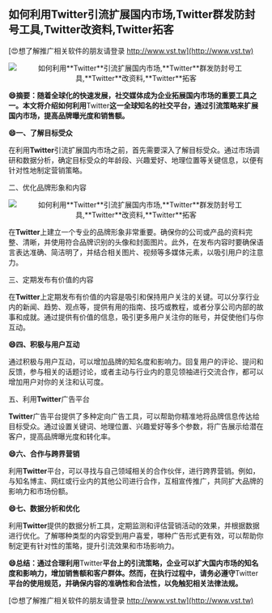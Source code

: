 ## **如何利用**Twitter**引流扩展国内市场,**Twitter**群发防封号工具,**Twitter**改资料,**Twitter**拓客**

[😍想了解推广相关软件的朋友请登录 http://www.vst.tw](http://www.vst.tw)

 <center><img src="https://vst.tw/MP4/tuiguang/png/6.png" alt="如何利用**Twitter**引流扩展国内市场,**Twitter**群发防封号工具,**Twitter**改资料,**Twitter**拓客"></center>

**😄摘要：随着全球化的快速发展，社交媒体成为企业拓展国内市场的重要工具之一。本文将介绍如何利用**Twitter**这一全球知名的社交平台，通过引流策略来扩展国内市场，提高品牌曝光度和销售额。**

**😄一、了解目标受众**

在利用**Twitter**引流扩展国内市场之前，首先需要深入了解目标受众。通过市场调研和数据分析，确定目标受众的年龄段、兴趣爱好、地理位置等关键信息，以便有针对性地制定营销策略。

二、优化品牌形象和内容

 <center><img src="https://vst.tw/MP4/tuiguang/png/5.png" alt="如何利用**Twitter**引流扩展国内市场,**Twitter**群发防封号工具,**Twitter**改资料,**Twitter**拓客"></center>

在**Twitter**上建立一个专业的品牌形象非常重要。确保你的公司或产品的资料完整、清晰，并使用符合品牌识别的头像和封面图片。此外，在发布内容时要确保语言表达准确、简洁明了，并结合相关图片、视频等多媒体元素，以吸引用户的注意力。

三、定期发布有价值的内容

在**Twitter**上定期发布有价值的内容是吸引和保持用户关注的关键。可以分享行业内的新闻、趋势、观点等，提供有用的指南、技巧或教程，或者分享公司内部的故事和成就。通过提供有价值的信息，吸引更多用户关注你的账号，并促使他们与你互动。

**😄四、积极与用户互动**

通过积极与用户互动，可以增加品牌的知名度和影响力。回复用户的评论、提问和反馈，参与相关的话题讨论，或者主动与行业内的意见领袖进行交流合作，都可以增加用户对你的关注和认可度。

五、利用**Twitter**广告平台

**Twitter**广告平台提供了多种定向广告工具，可以帮助你精准地将品牌信息传达给目标受众。通过设置关键词、地理位置、兴趣爱好等多个参数，将广告展示给潜在客户，提高品牌曝光度和转化率。

**😄六、合作与跨界营销**

利用**Twitter**平台，可以寻找与自己领域相关的合作伙伴，进行跨界营销。例如，与知名博主、网红或行业内的其他公司进行合作，互相宣传推广，共同扩大品牌的影响力和市场份额。

**😄七、数据分析和优化**

利用**Twitter**提供的数据分析工具，定期监测和评估营销活动的效果，并根据数据进行优化。了解哪种类型的内容受到用户喜爱，哪种广告形式更有效，可以帮助你制定更有针对性的策略，提升引流效果和市场影响力。

**😄总结：通过合理利用**Twitter**平台上的引流策略，企业可以扩大国内市场的知名度和影响力，增加销售额和客户群体。然而，在执行过程中，请务必遵守**Twitter**平台的使用规范，并确保内容的准确性和合法性，以免触犯相关法律法规。**

[😍想了解推广相关软件的朋友请登录 http://www.vst.tw](http://www.vst.tw)



